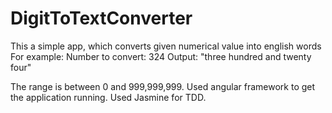 # DigitToTextConverter

This a simple app, which converts given numerical value into english words
For example: Number to convert: 324 Output: "three hundred and twenty four"

The range is between 0 and 999,999,999.
Used angular framework to get the application running.
Used Jasmine for TDD.
